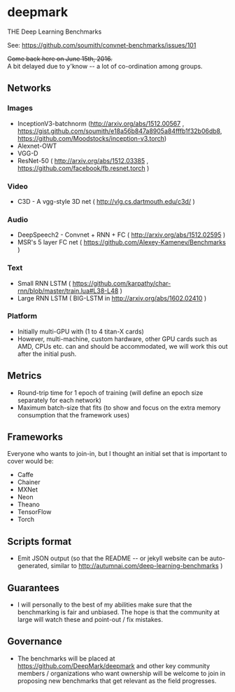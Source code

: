 # deepmark
THE Deep Learning Benchmarks

See: https://github.com/soumith/convnet-benchmarks/issues/101

~~Come back here on June 15th, 2016.~~  
A bit delayed due to y'know -- a lot of co-ordination among groups.

## Networks
### Images
- InceptionV3-batchnorm (http://arxiv.org/abs/1512.00567 , https://gist.github.com/soumith/e18a56b847a8905a84fffb1f32b06db8, https://github.com/Moodstocks/inception-v3.torch)
- Alexnet-OWT
- VGG-D
- ResNet-50 ( http://arxiv.org/abs/1512.03385 , https://github.com/facebook/fb.resnet.torch )

### Video
- C3D - A vgg-style 3D net ( http://vlg.cs.dartmouth.edu/c3d/ )

### Audio
- DeepSpeech2 - Convnet + RNN + FC ( http://arxiv.org/abs/1512.02595 )
- MSR's 5 layer FC net ( https://github.com/Alexey-Kamenev/Benchmarks )

### Text
- Small RNN LSTM ( https://github.com/karpathy/char-rnn/blob/master/train.lua#L38-L48 )
- Large RNN LSTM ( BIG-LSTM in http://arxiv.org/abs/1602.02410 )


### Platform
- Initially multi-GPU with (1 to 4 titan-X cards)
- However, multi-machine, custom hardware, other GPU cards such as AMD, CPUs etc. can and should be accommodated, we will work this out after the initial push.

## Metrics
- Round-trip time for 1 epoch of training (will define an epoch size separately for each network)
- Maximum batch-size that fits (to show and focus on the extra memory consumption that the framework uses)

## Frameworks
Everyone who wants to join-in, but I thought an initial set that is important to cover would be:
- Caffe
- Chainer
- MXNet
- Neon
- Theano
- TensorFlow
- Torch

## Scripts format
- Emit JSON output (so that the README -- or jekyll website can be auto-generated, similar to http://autumnai.com/deep-learning-benchmarks )

## Guarantees
- I will personally to the best of my abilities make sure that the benchmarking is fair and unbiased. The hope is that the community at large will watch these and point-out / fix mistakes.

## Governance
- The benchmarks will be placed at https://github.com/DeepMark/deepmark and other key community members / organizations who want ownership will be welcome to join in proposing new benchmarks that get relevant as the field progresses.

